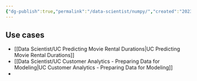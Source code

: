 ```yaml
---
{"dg-publish":true,"permalink":"/data-scientist/numpy/","created":"2023-11-08T14:44:23.596+01:00","updated":"2024-03-02T14:54:43.830+01:00"}
---
```



## Use cases
- [[Data Scientist/UC Predicting Movie Rental Durations\|UC Predicting Movie Rental Durations]]
- [[Data Scientist/UC Customer Analytics - Preparing Data for Modeling\|UC Customer Analytics - Preparing Data for Modeling]]
- 